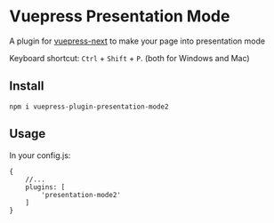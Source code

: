 # Vuepress Presentation Mode

A plugin for [vuepress-next](https://v2.vuepress.vuejs.org/) to make your page into presentation mode

Keyboard shortcut: `Ctrl` + `Shift` + `P`. (both for Windows and Mac)

## Install

```
npm i vuepress-plugin-presentation-mode2
```
## Usage

In your config.js:

```
{
    //...
    plugins: [
        'presentation-mode2'
    ]
}

```


